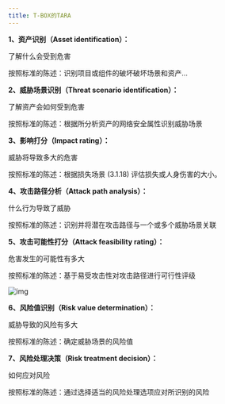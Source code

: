```yaml
---
title: T-BOX的TARA
---
```


**1、资产识别（Asset identification）：**

了解什么会受到危害

按照标准的陈述：识别项目或组件的破坏破坏场景和资产…

**2、威胁场景识别（Threat scenario identification）：**

了解资产会如何受到危害

按照标准的陈述：根据所分析资产的网络安全属性识别威胁场景

**3、影响打分（Impact rating）：**

威胁将导致多大的危害

按照标准的陈述：根据损失场景 (3.1.18) 评估损失或人身伤害的大小。

**4、攻击路径分析（Attack path analysis）：**

什么行为导致了威胁

按照标准的陈述：识别并将潜在攻击路径与一个或多个威胁场景关联

**5、攻击可能性打分（Attack feasibility rating）：**

危害发生的可能性有多大

按照标准的陈述：基于易受攻击性对攻击路径进行可行性评级

![img](https://pic4.zhimg.com/80/v2-57bbcdcc32903e64ebf417bf7d2c7ffb_720w.webp)

**6、风险值识别（Risk value determination）：**

威胁导致的风险有多大

按照标准的陈述：确定威胁场景的风险值

**7、风险处理决策（Risk treatment decision）：**

如何应对风险

按照标准的陈述：通过选择适当的风险处理选项应对所识别的风险

